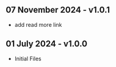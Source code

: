 ## 07 November 2024 - v1.0.1 ##  
* add read more link

## 01 July 2024 - v1.0.0 ##  
* Initial Files
